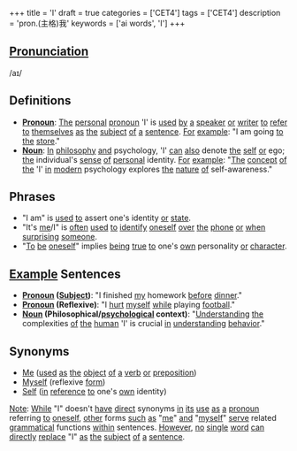 +++
title = 'I'
draft = true
categories = ['CET4']
tags = ['CET4']
description = 'pron.(主格)我'
keywords = ['ai words', 'I']
+++

## [Pronunciation](/post/pronunciation/)
/aɪ/

## Definitions
- **[Pronoun](/post/pronoun/)**: [The](/post/the/) [personal](/post/personal/) [pronoun](/post/pronoun/) 'I' is [used](/post/used/) [by](/post/by/) [a](/post/a/) [speaker](/post/speaker/) [or](/post/or/) [writer](/post/writer/) [to](/post/to/) [refer](/post/refer/) [to](/post/to/) [themselves](/post/themselves/) [as](/post/as/) [the](/post/the/) [subject](/post/subject/) [of](/post/of/) [a](/post/a/) [sentence](/post/sentence/). [For](/post/for/) [example](/post/example/): "I am going [to](/post/to/) [the](/post/the/) [store](/post/store/)." 
- **[Noun](/post/noun/)**: [In](/post/in/) [philosophy](/post/philosophy/) [and](/post/and/) psychology, 'I' [can](/post/can/) [also](/post/also/) denote [the](/post/the/) [self](/post/self/) [or](/post/or/) ego; [the](/post/the/) individual's [sense](/post/sense/) [of](/post/of/) [personal](/post/personal/) identity. [For](/post/for/) [example](/post/example/): "[The](/post/the/) [concept](/post/concept/) [of](/post/of/) [the](/post/the/) 'I' [in](/post/in/) [modern](/post/modern/) psychology explores [the](/post/the/) [nature](/post/nature/) [of](/post/of/) self-awareness."

## Phrases
- "I am" is [used](/post/used/) [to](/post/to/) assert one's identity [or](/post/or/) [state](/post/state/).
- "It's [me](/post/me/)/I" is [often](/post/often/) [used](/post/used/) [to](/post/to/) [identify](/post/identify/) [oneself](/post/oneself/) [over](/post/over/) [the](/post/the/) [phone](/post/phone/) [or](/post/or/) [when](/post/when/) [surprising](/post/surprising/) [someone](/post/someone/).
- "[To](/post/to/) [be](/post/be/) [oneself](/post/oneself/)" implies [being](/post/being/) [true](/post/true/) [to](/post/to/) one's [own](/post/own/) personality [or](/post/or/) [character](/post/character/).

## [Example](/post/example/) Sentences
- **[Pronoun](/post/pronoun/) ([Subject](/post/subject/))**: "I finished [my](/post/my/) homework [before](/post/before/) [dinner](/post/dinner/)."
- **[Pronoun](/post/pronoun/) (Reflexive)**: "I [hurt](/post/hurt/) [myself](/post/myself/) [while](/post/while/) playing [football](/post/football/)."
- **[Noun](/post/noun/) (Philosophical/[psychological](/post/psychological/) context)**: "[Understanding](/post/understanding/) [the](/post/the/) complexities [of](/post/of/) [the](/post/the/) [human](/post/human/) 'I' is crucial [in](/post/in/) [understanding](/post/understanding/) [behavior](/post/behavior/)."

## Synonyms
- [Me](/post/me/) ([used](/post/used/) [as](/post/as/) [the](/post/the/) [object](/post/object/) [of](/post/of/) [a](/post/a/) [verb](/post/verb/) [or](/post/or/) [preposition](/post/preposition/))
- [Myself](/post/myself/) (reflexive [form](/post/form/))
- [Self](/post/self/) ([in](/post/in/) [reference](/post/reference/) [to](/post/to/) one's [own](/post/own/) identity)

[Note](/post/note/): [While](/post/while/) "I" doesn't [have](/post/have/) [direct](/post/direct/) synonyms [in](/post/in/) [its](/post/its/) [use](/post/use/) [as](/post/as/) [a](/post/a/) [pronoun](/post/pronoun/) referring [to](/post/to/) [oneself](/post/oneself/), [other](/post/other/) forms [such](/post/such/) [as](/post/as/) "[me](/post/me/)" [and](/post/and/) "[myself](/post/myself/)" [serve](/post/serve/) related [grammatical](/post/grammatical/) functions [within](/post/within/) sentences. [However](/post/however/), [no](/post/no/) [single](/post/single/) [word](/post/word/) [can](/post/can/) [directly](/post/directly/) [replace](/post/replace/) "I" [as](/post/as/) [the](/post/the/) [subject](/post/subject/) [of](/post/of/) [a](/post/a/) [sentence](/post/sentence/).

